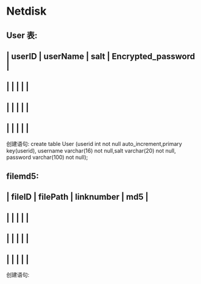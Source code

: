 # Netdisk
User 表:
-------------------------------------------------
| userID | userName | salt | Encrypted_password |
-------------------------------------------------
|        |          |      |                    |
-------------------------------------------------
|        |          |      |                    |
-------------------------------------------------
|        |          |      |                    |
-------------------------------------------------
 创建语句:
  create table User
  (userid int not null auto_increment,primary key(userid),
   username varchar(16) not null,salt varchar(20) not null,
   password varchar(100) not null);

filemd5:
----------------------------------------
| fileID | filePath | linknumber | md5 |
----------------------------------------
|        |          |            |     |
----------------------------------------
|        |          |            |     |
----------------------------------------
|        |          |            |     |
----------------------------------------
创建语句:


